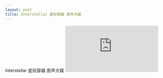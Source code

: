 ```yaml
---
layout: post
title: Interstellar 星际穿越 原声大碟
---
```



<div class="message">
  Interstellar 星际穿越 原声大碟
  <iframe frameborder="no" border="0" marginwidth="0" marginheight="0" src="http://music.163.com/outchain/player?type=1&id=3056517&auto=0&height=430"></iframe>
</div>


